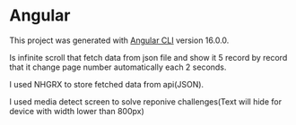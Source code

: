 # Angular

This project was generated with [Angular CLI](https://github.com/angular/angular-cli) version 16.0.0.

Is infinite scroll that fetch data from json file and show it 5 record by record that it change page number automatically each 2 seconds.

I used NHGRX to store fetched data from api(JSON).

I used media detect screen to solve reponive challenges(Text will hide for device with width lower than 800px)
